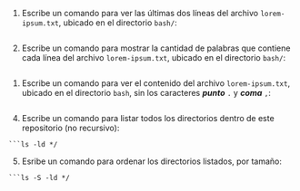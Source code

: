 1. Escribe un comando para ver las últimas dos líneas del archivo `lorem-ipsum.txt`, ubicado en el directorio `bash/`:
```tail -n2 bash/lorem-ipsum.txt
```

2. Escribe un comando para mostrar la cantidad de palabras que contiene cada línea del archivo `lorem-ipsum.txt`, ubicado en el directorio `bash/`:
```wc -w bash/lorem-ipsum.tx
```

1. Escribe un comando para ver el contenido del archivo `lorem-ipsum.txt`, ubicado en el directorio `bash`, sin los caracteres ***punto*** `.` y ***coma*** `,`:
```awk '{gsub(/\.|,/, ""); print}' bash/lorem-ipsum.txt
```

4. Escribe un comando para listar todos los directorios dentro de este repositorio (no recursivo):
```shell
```ls -ld */
```

5. Esribe un comando para ordenar los directorios listados, por tamaño:
```shell
```ls -S -ld */
```
